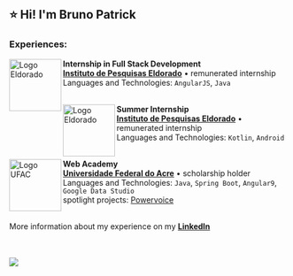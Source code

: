 ## ⭐ Hi! I'm Bruno Patrick
### Experiences:

[<img align="left" height="94px" width="94px" alt="Logo Eldorado" src="https://www.eldorado.org.br/wp-content/themes/eldorado/assets/img/logo-branco.svg"/>](https://www.eldorado.org.br/)

**Internship in Full Stack Development** \
[**Instituto de Pesquisas Eldorado**](https://www.eldorado.org.br/) • remunerated internship \
Languages and Technologies: `AngularJS`, `Java`\
<br/>

[<img align="left" height="94px" width="94px" alt="Logo Eldorado" src="https://www.eldorado.org.br/wp-content/themes/eldorado/assets/img/logo-branco.svg"/>](https://www.eldorado.org.br/)

**Summer Internship** \
[**Instituto de Pesquisas Eldorado**](https://www.eldorado.org.br/) • remunerated internship \
Languages and Technologies: `Kotlin`, `Android`\
<br/>

[<img align="left" height="94px" width="94px" alt="Logo UFAC" src="https://upload.wikimedia.org/wikipedia/commons/c/c4/Logo-ufac.png"/>](http://200.129.173.65/)

**Web Academy** \
[**Universidade Federal do Acre**](http://200.129.173.65/) • scholarship holder \
Languages and Technologies: `Java`, `Spring Boot`, `Angular9`, `Google Data Studio`\
spotlight projects: [Powervoice](https://github.com/Bruno-Patrick/motorola.powervoice)
<br/>
<br/>

More information about my experience on my [**LinkedIn**](https://www.linkedin.com/in/dev-brunopatrick/)

<br/>
<br/>
<a href="https://github.com/Bruno-Patrick">
  <img align="center" src="https://github-readme-stats.vercel.app/api/top-langs/?username=Bruno-Patrick&theme=dracula&hide_langs_below=1" />
</a>
